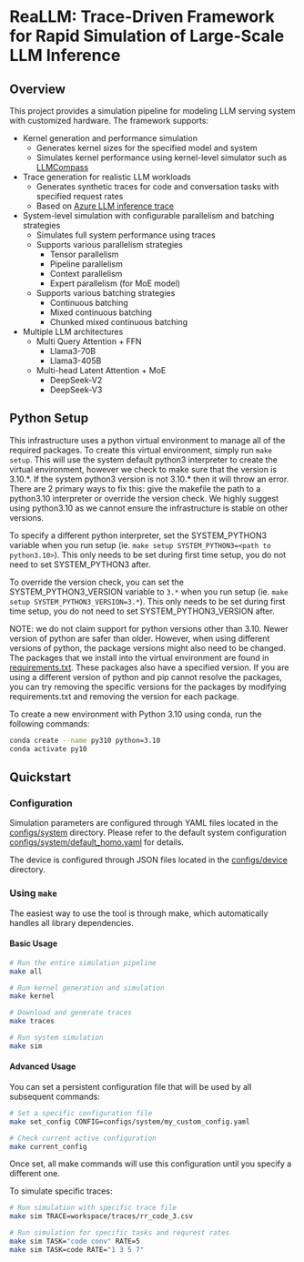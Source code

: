 # ReaLLM:  Trace-Driven Framework for Rapid Simulation of Large-Scale LLM Inference

## Overview

This project provides a simulation pipeline for modeling LLM serving system with customized hardware. The framework supports:

- Kernel generation and performance simulation
    - Generates kernel sizes for the specified model and system
    - Simulates kernel performance using kernel-level simulator such as [LLMCompass](https://github.com/PrincetonUniversity/LLMCompass)
- Trace generation for realistic LLM workloads
    - Generates synthetic traces for code and conversation tasks with specified request rates
    - Based on [Azure LLM inference trace](https://github.com/Azure/AzurePublicDataset/blob/master/AzureLLMInferenceDataset2023.md)
- System-level simulation with configurable parallelism and batching strategies
    - Simulates full system performance using traces
    - Supports various parallelism strategies 
        - Tensor parallelism
        - Pipeline parallelism 
        - Context parallelism
        - Expert parallelism (for MoE model)
    - Supports various batching strategies
        - Continuous batching
        - Mixed continuous batching
        - Chunked mixed continuous batching
- Multiple LLM architectures
    - Multi Query Attention + FFN
        - Llama3-70B
        - Llama3-405B
    - Multi-head Latent Attention + MoE
        - DeepSeek-V2
        - DeepSeek-V3


## Python Setup

This infrastructure uses a python virtual environment to manage all of the required packages. To create this virtual environment, simply run `make setup`. This will use the system default python3 interpreter to create the virtual environment, however we check to make sure that the version is 3.10.\*. If the system python3 version is not 3.10.\* then it will throw an error. There are 2 primary ways to fix this: give the makefile the path to a python3.10 interpreter or override the version check. We highly suggest using python3.10 as we cannot ensure the infrastructure is stable on other versions.

To specify a different python interpreter, set the SYSTEM_PYTHON3 variable when you run setup (ie. `make setup SYSTEM_PYTHON3=<path to python3.10>`). This only needs to be set during first time setup, you do not need to set SYSTEM_PYTHON3 after.

To override the version check, you can set the SYSTEM_PYTHON3_VERSION variable to `3.*` when you run setup (ie. `make setup SYSTEM_PYTHON3_VERSION=3.*`). This only needs to be set during first time setup, you do not need to set SYSTEM_PYTHON3_VERSION after.

NOTE: we do not claim support for python versions other than 3.10. Newer version of python are safer than older. However, when using different versions of python, the package versions might also need to be changed. The packages that we install into the virtual environment are found in [requirements.txt](./requirements.txt). These packages also have a specified version. If you are using a different version of python and pip cannot resolve the packages, you can try removing the specific versions for the packages by modifying requirements.txt and removing the version for each package.

To create a new environment with Python 3.10 using conda, run the following commands:
```sh
conda create --name py310 python=3.10
conda activate py10
```

## Quickstart

### Configuration

Simulation parameters are configured through YAML files located in the [configs/system](./configs/system/) directory.
Please refer to the default system configuration [configs/system/default_homo.yaml](./configs/system/default_homo.yaml) for details.

The device is configured through JSON files located in the [configs/device](./configs/device/) directory.


### Using `make`
The easiest way to use the tool is through make, which automatically handles all library dependencies.

#### Basic Usage
```sh
# Run the entire simulation pipeline
make all

# Run kernel generation and simulation
make kernel

# Download and generate traces
make traces

# Run system simulation
make sim
```

#### Advanced Usage
You can set a persistent configuration file that will be used by all subsequent commands:

```sh
# Set a specific configuration file
make set_config CONFIG=configs/system/my_custom_config.yaml

# Check current active configuration
make current_config
```
Once set, all make commands will use this configuration until you specify a different one.

To simulate specific traces:
```sh
# Run simulation with specific trace file
make sim TRACE=workspace/traces/rr_code_3.csv

# Run simulation for specific tasks and requrest rates
make sim TASK="code conv" RATE=5
make sim TASK=code RATE="1 3 5 7"

```